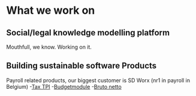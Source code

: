 


# What we work on

## Social/legal knowledge modelling platform
Mouthfull, we know. Working on it.


## Building sustainable software Products

Payroll related products, our biggest customer is SD Worx (nr1 in payroll in Belgium)
-[Tax TPI](https://www.youtube.com/watch?v=b8JdT5iF4CE)
-[Budgetmodule](https://www.youtube.com/watch?v=b8JdT5iF4CE)
-[Bruto netto](https://loonsimulator-publieke-sector.sdworx.com/nl/start)